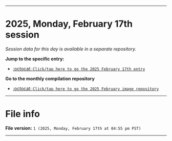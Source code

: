 
***

# 2025, Monday, February 17th session

_Session data for this day is available in a separate repository._

**Jump to the specific entry:**

- [:octocat: `Click/tap here to go the 2025 February 17th entry`](https://github.com/seanpm2001/SeansLifeArchive_Images_ModernSmurfsVillage_Y2025_V2/tree/SeansLifeArchive_ModernSmurfsVillage_Y2025_V2_Main-dev/2025/02_February/17/)

**Go to the monthly compilation repository**

- [:octocat: `Click/tap here to go the 2025 February image repository`](https://github.com/seanpm2001/SeansLifeArchive_Images_ModernSmurfsVillage_Y2025_V2/)

***

# File info

**File version:** `1 (2025, Monday, February 17th at 04:55 pm PST)`

***
